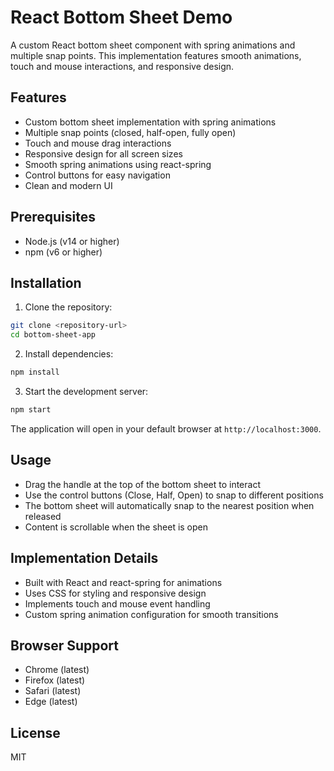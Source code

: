 # React Bottom Sheet Demo

A custom React bottom sheet component with spring animations and multiple snap points. This implementation features smooth animations, touch and mouse interactions, and responsive design.

## Features

- Custom bottom sheet implementation with spring animations
- Multiple snap points (closed, half-open, fully open)
- Touch and mouse drag interactions
- Responsive design for all screen sizes
- Smooth spring animations using react-spring
- Control buttons for easy navigation
- Clean and modern UI

## Prerequisites

- Node.js (v14 or higher)
- npm (v6 or higher)

## Installation

1. Clone the repository:
```bash
git clone <repository-url>
cd bottom-sheet-app
```

2. Install dependencies:
```bash
npm install
```

3. Start the development server:
```bash
npm start
```

The application will open in your default browser at `http://localhost:3000`.

## Usage

- Drag the handle at the top of the bottom sheet to interact
- Use the control buttons (Close, Half, Open) to snap to different positions
- The bottom sheet will automatically snap to the nearest position when released
- Content is scrollable when the sheet is open

## Implementation Details

- Built with React and react-spring for animations
- Uses CSS for styling and responsive design
- Implements touch and mouse event handling
- Custom spring animation configuration for smooth transitions

## Browser Support

- Chrome (latest)
- Firefox (latest)
- Safari (latest)
- Edge (latest)

## License

MIT 